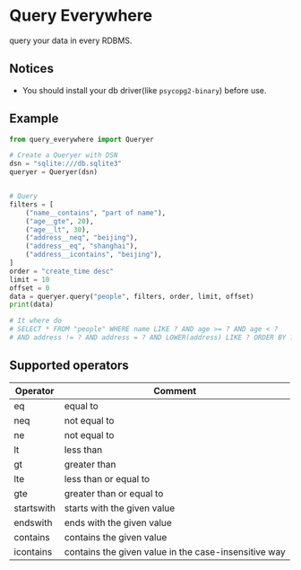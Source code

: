# Query Everywhere

query your data in every RDBMS.

## Notices

* You should install your db driver(like `psycopg2-binary`) before use.

## Example

```python
from query_everywhere import Queryer

# Create a Queryer with DSN
dsn = "sqlite:///db.sqlite3"
queryer = Queryer(dsn)


# Query
filters = [
    ("name__contains", "part of name"),
    ("age__gte", 20),
    ("age__lt", 30),
    ("address__neq", "beijing"),
    ("address__eq", "shanghai"),
    ("address__icontains", "beijing"),
]
order = "create_time desc"
limit = 10
offset = 0
data = queryer.query("people", filters, order, limit, offset)
print(data)

# It where do 
# SELECT * FROM "people" WHERE name LIKE ? AND age >= ? AND age < ?
# AND address != ? AND address = ? AND LOWER(address) LIKE ? ORDER BY ? LIMIT ? OFFSET ?
```

## Supported operators

| Operator | Comment |
| --- | --- |
| eq | equal to |
| neq | not equal to |
| ne | not equal to |
| lt | less than |
| gt | greater than |
| lte | less than or equal to |
| gte | greater than or equal to |
| startswith | starts with the given value |
| endswith | ends with the given value |
| contains | contains the given value |
| icontains | contains the given value in the case-insensitive way |
